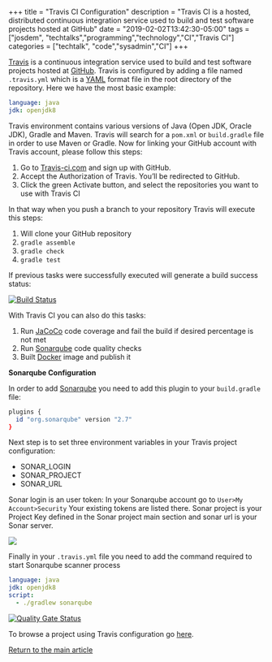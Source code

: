 +++
title =  "Travis CI Configuration"
description = "Travis CI is a hosted, distributed continuous integration service used to build and test software projects hosted at GitHub"
date = "2019-02-02T13:42:30-05:00"
tags = ["josdem", "techtalks","programming","technology","CI","Travis CI"]
categories = ["techtalk", "code","sysadmin","CI"]
+++

[Travis](https://travis-ci.com/) is a continuous integration service used to build and test software projects hosted at [GitHub](https://github.com/). Travis is configured by adding a file named `.travis.yml` which is a [YAML](https://en.wikipedia.org/wiki/YAML) format file in the root directory of the repository. Here we have the most basic example:

```yml
language: java
jdk: openjdk8
```

Travis environment contains various versions of Java (Open JDK, Oracle JDK), Gradle and Maven. Travis will search for a `pom.xml` or `build.gradle` file in order to use Maven or Gradle. Now for linking your GitHub account with Travis account, please follow this steps:

1. Go to [Travis-ci.com](https://travis-ci.com/) and sign up with GitHub.
2. Accept the Authorization of Travis. You’ll be redirected to GitHub.
3. Click the green Activate button, and select the repositories you want to use with Travis CI

In that way when you push a branch to your repository Travis will execute this steps:

1. Will clone your GitHub repository
2. `gradle assemble`
3. `gradle check`
4. `gradle test`

If previous tasks were successfully executed will generate a build success status:

[![Build Status](https://travis-ci.com/josdem/jugoterapia-webflux.svg?branch=master)](https://travis-ci.com/josdem/jugoterapia-webflux)

With Travis CI you can also do this tasks:

1. Run [JaCoCo](https://github.com/jacoco/jacoco) code coverage and fail the build if desired percentage is not met
2. Run [Sonarqube](https://www.sonarqube.org/) code quality checks
3. Built [Docker](https://www.docker.com/) image and publish it


**Sonarqube Configuration**

In order to add [Sonarqube](https://www.sonarqube.org/) you need to add this plugin to your `build.gradle` file:

```bash
plugins {
  id "org.sonarqube" version "2.7"
}
```

Next step is to set three environment variables in your Travis project configuration:

* SONAR_LOGIN
* SONAR_PROJECT
* SONAR_URL

Sonar login is an user token: In your Sonarqube account go to `User>My Account>Security` Your existing tokens are listed there. Sonar project is your Project Key defined in the Sonar project main section and sonar url is your Sonar server.

<img src="/img/techtalks/sysadmin/travis.png">

Finally in your `.travis.yml` file you need to add the command required to start Sonarqube scanner process

```yml
language: java
jdk: openjdk8
script:
  - ./gradlew sonarqube
```

[![Quality Gate Status](https://sonar.josdem.io/api/project_badges/measure?project=com.jos.dem.jugoterapia.webflux%3Ajugoterapia-webflux&metric=alert_status)](https://sonar.josdem.io/dashboard?id=com.jos.dem.jugoterapia.webflux%3Ajugoterapia-webflux)

To browse a project using Travis configuration go [here](https://github.com/josdem/jugoterapia-webflux).

[Return to the main article](/techtalk/sysadmin)
